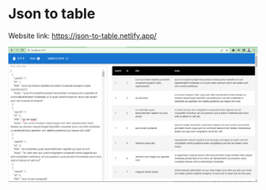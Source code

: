 # Json to table

Website link: https://json-to-table.netlify.app/

![json to table](./json-to-table.png)

